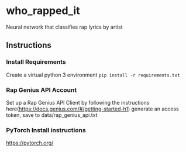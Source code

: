 # who_rapped_it
Neural network that classifies rap lyrics by artist

## Instructions
### Install Requirements
Create a virtual python 3 environment
`pip install -r requirements.txt`

### Rap Genius API Account
Set up a Rap Genius API Client by following the instructions here(https://docs.genius.com/#/getting-started-h1)
generate an access token, save to data/rap_genius_api.txt

### PyTorch Install instructions
https://pytorch.org/
